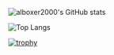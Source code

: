![alboxer2000's GitHub stats](https://github-readme-stats.vercel.app/api?username=alboxer2000&show_icons=true&theme=transparent)

![Top Langs](https://github-readme-stats.vercel.app/api/top-langs/?username=alboxer2000&layout=compact)

[![trophy](https://github-profile-trophy.vercel.app/?username=alboxer2000)](https://github.com/ryo-ma/github-profile-trophy)
